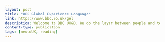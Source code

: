 ```yaml
---
layout: post
title: "BBC Global Experience Language"
link: https://www.bbc.co.uk/gel
description: Welcome to BBC UX&D. We do the layer between people and technology. Every day, we focus on the stuff that makes things special, as well as the stuff that makes things happen.
content-type: publication
tags: [newtoUX, reading]
---
```

